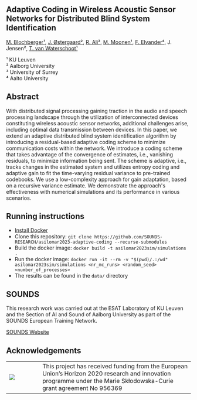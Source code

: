 ## Adaptive Coding in Wireless Acoustic Sensor Networks for Distributed Blind System Identification

[M. Blochberger¹](https://orcid.org/0000-0001-7331-7162), [J.
Østergaard²](https://orcid.org/0000-0002-3724-6114), [R.
Ali³](https://orcid.org/0000-0001-7826-1030), [M.
Moonen¹](https://orcid.org/0000-0003-4461-0073), [F.
Elvander⁴](https://orcid.org/0000-0003-1857-2173), J. Jensen², [T. van
Waterschoot¹](https://orcid.org/0000-0002-6323-7350)
    
¹ KU Leuven  
² Aalborg University  
³ University of Surrey  
⁴ Aalto University  

## Abstract
With distributed signal processing gaining traction in the audio and speech processing
landscape through the utilization of interconnected devices constituting wireless acoustic
sensor networks, additional challenges arise, including optimal data transmission between
devices. In this paper, we extend an adaptive distributed blind system identification
algorithm by introducing a residual-based adaptive coding scheme to minimize communication
costs within the network.  We introduce a coding scheme that takes advantage of the
convergence of estimates, i.e., vanishing residuals, to minimize information being sent.
The scheme is adaptive, i.e., tracks changes in the estimated system and utilizes entropy
coding and adaptive gain to fit the time-varying residual variance to pre-trained
codebooks. We use a low-complexity approach for gain adaptation, based on a recursive
variance estimate. We demonstrate the approach's effectiveness with numerical simulations
and its performance in various scenarios.  

## Running instructions

- [Install Docker](https://www.docker.com/)
- Clone this repository: `git clone https://github.com/SOUNDS-RESEARCH/asilomar2023-adaptive-coding --recurse-submodules`
- Build the docker image: `docker build -t asilomar2023sim/simulations .`
- Run the docker image: `docker run -it --rm -v "$(pwd)/.:/wd" asilomar2023sim/simulations <nr_mc_runs> <random_seed> <number_of_processes>`
- The results can be found in the `data/` directory

## SOUNDS
This research work was carried out at the ESAT Laboratory of KU Leuven and the Section of AI and Sound of Aalborg University as part of the SOUNDS European Training Network.

[SOUNDS Website](https://www.sounds-etn.eu/)

## Acknowledgements
<table>
    <tr>
        <td width="75">
        <img src="https://www.sounds-etn.eu/wp-content/uploads/2021/01/Screenshot-2021-01-07-at-16.50.22-600x400.png"  align="left"/>
        </td>
        <td>
        This project has received funding from the European Union’s Horizon 2020 research and innovation programme under the Marie Skłodowska-Curie grant agreement No 956369
        </td>
    </tr>
</table>
